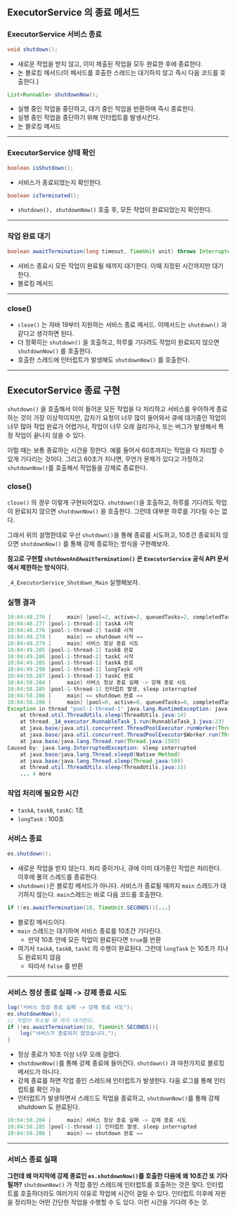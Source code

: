 ## ExecutorService 의 종료 메서드

### ExecutorService 서비스 종료

```java
void shutdown();
```
- 새로운 작업을 받지 않고, 이미 제출된 작업을 모두 완료한 후에 종료한다.
- 논 블로킹 메서드(이 메서드를 호출한 스레드는 대기하지 않고 즉시 다음 코드를 호출한다.)

```java
List<Runnable> shutdownNow();
```
- 실행 중인 작업을 중단하고, 대기 중인 작업을 반환하며 즉시 종료한다.
- 실행 중인 작업을 중단하기 위해 인터럽트를 발생시킨다.
- 논 블로킹 메서드

---
### ExecutorService 상태 확인

```java
boolean isShutdown();
```
- 서비스가 종료되었는지 확인한다.

```java
boolean isTerminated();
```
- `shutdown(), shutdownNow()` 호출 후, 모든 작업이 완료되었는지 확인한다.

---
### 작업 완료 대기
```java
boolean awaitTermination(long timeout, TimeUnit unit) throws InterruptedException;
```
- 서비스 종료시 모든 작업이 완료될 때까지 대기한다. 이때 지정된 시간까지만 대기한다.
- 블로킹 메서드

---
### close()
- `close()` 는 자바 19부터 지원하는 서비스 종료 메서드. 이메서드는 `shutdown()` 과 같다고 생각하면 된다.
- 더 정확히는 `shutdown()` 을 호출하고, 하루를 기다려도 작업이 완료되지 않으면 `shutdownNow()` 를 호출한다.
- 호출한 스레드에 인터럽트가 발생해도 `shutdownNow()` 를 호출한다.

---
## ExecutorService 종료 구현

`shutdown()` 을 호출해서 이미 들어온 모든 작업을 다 처리하고 서비스를 우아하게 종료하는 것이 가장 이상적이지만,
갑자기 요청이 너무 많이 들어와서 큐에 대기중인 작업이 너무 많아 작업 완료가 어렵거나, 작업이 너무 오래 걸리거나,
또는 버그가 발생해서 특정 작업이 끝나지 않을 수 있다.

이럴 때는 보통 종료하는 시간을 정한다. 예를 들어서 60초까지는 작업을 다 처리할 수 있게 기다리는 것이다.
그리고 60초가 지나면, 무언가 문제가 있다고 가정하고 `shutdownNow()`를 호출해서 작업들을 강제로 종료한다.


### close()
`close()` 의 경우 이렇게 구현되어있다.
`shutdown()`을 호출하고, 하루를 기다려도 작업이 완료되지 않으면 `shutdownNow()` 을 호출한다.
그런데 대부분 하루를 기다릴 수는 없다.

그래서 위의 설명한데로 우선 `shutdown()`을 통해 종료를 시도하고, 10초간 종료되지 않으면 
`shutdownNow()` 를 통해 강제 종료하는 방식을 구현해보자.

**참고로 구현할 `shutdownAndAwaitTermination()` 은 `ExecutorService` 공식 API 문서에서 제한하는 방식이다.**

`_4_ExecutorService_Shutdown_Main` 실행해보자.

### 실행 결과

```java
10:04:48.276 [     main] [pool=2, active=2, queuedTasks=2, completedTasks=0]
10:04:48.277 [pool-1-thread-1] taskA 시작
10:04:48.276 [pool-1-thread-2] taskB 시작
10:04:48.278 [     main] == shutdown 시작 ==
10:04:48.279 [     main] 서비스 정상 종료 시도
10:04:49.285 [pool-1-thread-2] taskB 완료
10:04:49.286 [pool-1-thread-2] taskC 시작
10:04:49.285 [pool-1-thread-1] taskA 완료
10:04:49.290 [pool-1-thread-1] longTask 시작
10:04:50.287 [pool-1-thread-2] taskC 완료
10:04:58.284 [     main] 서비스 정상 종료 실패 -> 강제 종료 시도
10:04:58.285 [pool-1-thread-1] 인터럽트 발생, sleep interrupted
10:04:58.286 [     main] == shutdown 완료 ==
10:04:58.286 [     main] [pool=0, active=0, queuedTasks=0, completedTasks=4]
Exception in thread "pool-1-thread-1" java.lang.RuntimeException: java.lang.InterruptedException: sleep interrupted
	at thread.util.ThreadUtils.sleep(ThreadUtils.java:14)
	at thread._14_executor.RunnableTask_1.run(RunnableTask_1.java:23)
	at java.base/java.util.concurrent.ThreadPoolExecutor.runWorker(ThreadPoolExecutor.java:1144)
	at java.base/java.util.concurrent.ThreadPoolExecutor$Worker.run(ThreadPoolExecutor.java:642)
	at java.base/java.lang.Thread.run(Thread.java:1583)
Caused by: java.lang.InterruptedException: sleep interrupted
	at java.base/java.lang.Thread.sleep0(Native Method)
	at java.base/java.lang.Thread.sleep(Thread.java:509)
	at thread.util.ThreadUtils.sleep(ThreadUtils.java:11)
	... 4 more
```

### 작업 처리에 필요한 시간
- `taskA`, `taskB`, `taskC`: 1초
- `longTask` : 100초


### 서비스 종료
```java
es.shutdown();
```
- 새로운 작업을 받지 않는다. 처리 중이거나, 큐에 이미 대기중인 작업은 처리한다. 이후에 풀의 스레드를 종료한다.
- `shutdown()`은 블로킹 메서드가 아니다. 서비스가 종료될 때까지 `main` 스레드가 대기하지 않는다.
    `main`스레드는 바로 다음 코드를 호출한다.


```java
if (!es.awaitTermination(10, TimeUnit.SECONDS)){...}
```
- 블로킹 메서드이다.
- `main` 스레드는 대기하며 서비스 종료를 10초간 기다린다.
  - 만약 10초 안에 모든 작업이 완료된다면 `true`를 반환
- 여기서 `taskA`, `taskB`, `taskC` 의 수행이 완료된다. 그런데 `longTask` 는 10초가 지나도 완료되지 않음
  - 따라서 `false` 를 반환

---

### 서비스 정상 종료 실패 -> 강제 종료 시도
```java
log("서비스 정상 종료 실패 -> 강제 종료 시도");
es.shutdownNow();
// 작업이 취소될 때 까지 대기한다.
if (!es.awaitTermination(10, TimeUnit.SECONDS)){
    log("서비스가 종료되지 않았습니다.");        
}
```
- 정상 종료가 10초 이상 너무 오래 걸렸다.
- `shutdownNow()`를 통해 강제 종료에 들어간다. `shutdown()` 과 마찬가지로 블로킹 메서드가 아니다.
- 강제 종료를 하면 작업 중인 스레드에 인터럽트가 발생한다. 다음 로그를 통해 인터럽트를 확인 가능
- 인터럽트가 발생하면서 스레드도 작업을 종료하고, `shutdownNow()`를 통해 강제 shutdown 도 완료된다.

```java
10:04:58.284 [     main] 서비스 정상 종료 실패 -> 강제 종료 시도
10:04:58.285 [pool-1-thread-1] 인터럽트 발생, sleep interrupted
10:04:58.286 [     main] == shutdown 완료 ==
```
---

### 서비스 종료 실패
**그런데 왜 마지막에 강제 종료인 `es.shutdownNow()`를 호출한 다음에 왜 10초간 또 기다릴까?**
`shutdownNow()` 가 작접 중인 스레드에 인터럽트를 호출하는 것은 맞다.
인터럽트를 호출하더라도 여러가지 이유로 작업에 시간이 걸릴 수 있다. 인터럽트 이후에 자원을 정리하는
어떤 간단한 작업을 수행할 수 도 있다. 이런 시간을 기다려 주는 것.

